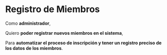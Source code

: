 # Registro de Miembros

Como **administrador**,

Quiero **poder registrar nuevos miembros en el sistema**,

Para **automatizar el proceso de inscripción y tener un registro preciso de los datos de los miembros**.

